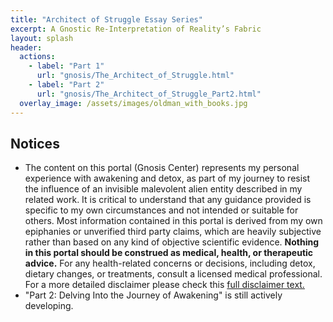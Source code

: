 ```yaml
---
title: "Architect of Struggle Essay Series"
excerpt: A Gnostic Re-Interpretation of Reality’s Fabric
layout: splash
header:
  actions:
    - label: "Part 1"
      url: "gnosis/The_Architect_of_Struggle.html"
    - label: "Part 2"
      url: "gnosis/The_Architect_of_Struggle_Part2.html"
  overlay_image: /assets/images/oldman_with_books.jpg
---
```

## Notices
- The content on this portal (Gnosis Center) represents my personal experience with awakening and detox, as part of my journey to resist the influence of an invisible malevolent alien entity described in my related work. It is critical to understand that any guidance provided is specific to my own circumstances and not intended or suitable for others. Most information contained in this portal is derived from my own epiphanies or unverified third party claims, which are heavily subjective rather than based on any kind of objective scientific evidence. **Nothing in this portal should be construed as medical, health, or therapeutic advice.** For any health-related concerns or decisions, including detox, dietary changes, or treatments, consult a licensed medical professional. For a more detailed disclaimer please check this [full disclaimer text.](gnosis/The_Architect_of_Struggle_Part2.md#disclaimer-for-reading-this-material)
- "Part 2: Delving Into the Journey of Awakening" is still actively developing.